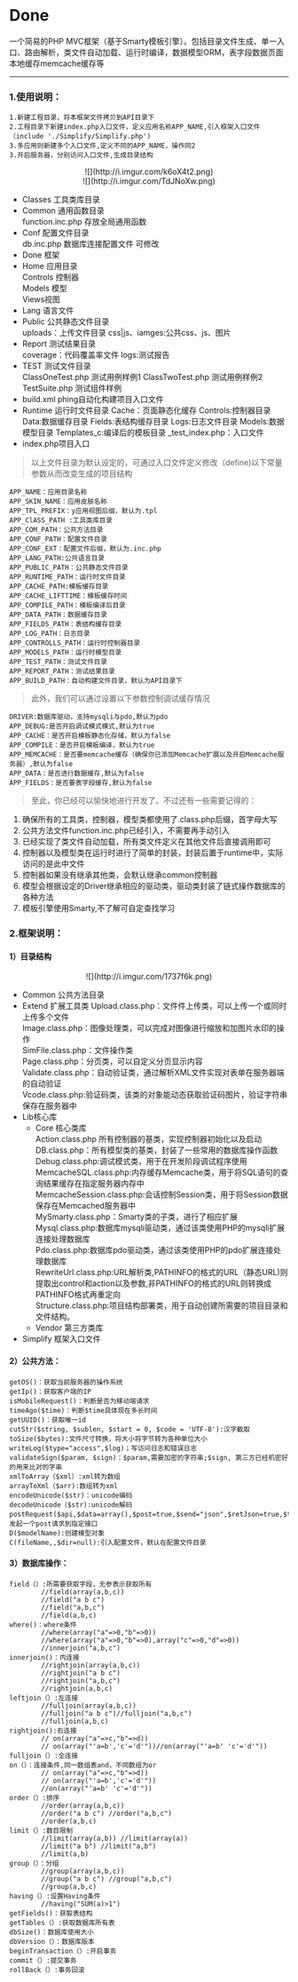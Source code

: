# Done
一个简易的PHP MVC框架（基于Smarty模板引擎）。包括目录文件生成、单一入口、路由解析，类文件自动加载、运行时编译，数据模型ORM，表字段数据页面本地缓存memcache缓存等
***
### 1.使用说明：
	1.新建工程目录，将本框架文件拷贝到API目录下
	2.工程目录下新建index.php入口文件，定义应用名称APP_NAME,引入框架入口文件（include './Simplify/Simplify.php')
	3.多应用则新建多个入口文件,定义不同的APP_NAME，操作同2
	3.开启服务器，分别访问入口文件,生成目录结构
<center>![](http://i.imgur.com/k6oX4t2.png)</center>

<center>![](http://i.imgur.com/TdJNoXw.png)</center>

- Classes 工具类库目录<br>
- Common 通用函数目录 <br>
	function.inc.php 存放全局通用函数<br>
- Conf	配置文件目录<br>
	db.inc.php 数据库连接配置文件 可修改<br>
- Done 框架<br>
- Home 应用目录<br>
	Controls 控制器<br>
	Models 模型<br>
	Views视图<br>
- Lang 语言文件<br>
- Public 公共静态文件目录<br>
	uploads：上传文件目录
	css|js、iamges:公共css、js、图片
- Report 测试结果目录<br>
	coverage：代码覆盖率文件
	logs:测试报告
- TEST 测试文件目录<br>
	ClassOneTest.php 测试用例样例1
	ClassTwoTest.php 测试用例样例2
	TestSuite.php 测试组件样例
- build.xml phing自动化构建项目入口文件<br>
- Runtime 运行时文件目录
	Cache：页面静态化缓存
	Controls:控制器目录
	Data:数据缓存目录
	Fields:表结构缓存目录
	Logs:日志文件目录
	Models:数据模型目录
	Templates_c:编译后的模板目录
	_test_index.php：入口文件
- index.php项目入口<br>

>以上文件目录为默认设定的，可通过入口文件定义修改（define)以下常量参数从而改变生成的项目结构<br>

	APP_NAME：应用目录名称
	APP_SKIN_NAME：应用皮肤名称
	APP_TPL_PREFIX：y应用视图后缀，默认为.tpl
    APP_ClASS_PATH :工具类库目录
	APP_COM_PATH：公共方法目录
	APP_CONF_PATH：配置文件目录
	APP_CONF_EXT：配置文件后缀，默认为.inc.php
	APP_LANG_PATH:公共语言目录
	APP_PUBLIC_PATH：公共静态文件目录
	APP_RUNTIME_PATH：运行时文件目录
	APP_CACHE_PATH:模板缓存目录
	APP_CACHE_LIFTTIME：模板缓存时间
	APP_COMPILE_PATH：模板编译后目录
    APP_DATA_PATH：数据缓存目录
	APP_FIELDS_PATH：表结构缓存目录
	APP_LOG_PATH：日志目录
	APP_CONTROLLS_PATH：运行时控制器目录
	APP_MODELS_PATH：运行时模型目录
	APP_TEST_PATH：测试文件目录
	APP_REPORT_PATH：测试结果目录
	APP_BUILD_PATH：自动构建文件目录，默认为API目录下

>此外，我们可以通过设置以下参数控制调试缓存情况
    
    
    DRIVER:数据库驱动，支持mysqli与pdo,默认为pdo
    APP_DEBUG:是否开启调试模式模式,默认为true
	APP_CACHE：是否开启模板静态化存储，默认为false
	APP_COMPILE：是否开启模板编译，默认为true
    APP_MEMCACHE：是否要memcache缓存（确保你已添加Memcache扩展以及开启Memcache服务器）,默认为false
    APP_DATA：是否进行数据缓存,默认为false
    APP_FIELDS：是否要表字段缓存,默认为false

>至此，你已经可以愉快地进行开发了。不过还有一些需要记得的：

1. 确保所有的工具类，控制器，模型类都使用了.class.php后缀，首字母大写
2. 公共方法文件function.inc.php已经引入，不需要再手动引入
3. 已经实现了类文件自动加载，所有类文件定义在其他文件后直接调用即可
4. 控制器以及模型类在运行时进行了简单的封装，封装后置于runtime中，实际访问的是此中文件
5. 控制器如果没有继承其他类，会默认继承common控制器
6. 模型会根据设定的Driver继承相应的驱动类，驱动类封装了链式操作数据库的各种方法
7. 模板引擎使用Smarty,不了解可自定查找学习

### 2.框架说明：
#### 1）目录结构
<center>![](http://i.imgur.com/1737f6k.png)</center>

- Common 公共方法目录
- Extend 扩展工具类
	Upload.class.php：文件件上传类，可以上传一个或同时上传多个文件<br>
	Image.class.php：图像处理类，可以完成对图像进行缩放和加图片水印的操作<br>
	SimFile.class.php：文件操作类<br>
	Page.class.php：分页类，可以自定义分页显示内容<br>
	Validate.class.php：自动验证类，通过解析XML文件实现对表单在服务器端的自动验证<br>
	Vcode.class.php:验证码类，该类的对象能动态获取验证码图片，验证字符串保存在服务器中<br> 
- Lib核心库
	- Core 核心类库<br>
		Action.class.php 所有控制器的基类，实现控制器初始化以及启动<br>
		DB.class.php：所有模型类的基类，封装了一些常用的数据库操作函数<br>
		Debug.class.php:调试模式类，用于在开发阶段调试程序使用<br>
		MemcacheSQL.class.php:内存缓存Memcache类，用于将SQL语句的查询结果缓存在指定服务器内存中<br>
		MemcacheSession.class.php:会话控制Session类，用于将Session数据保存在Memcached服务器中<br>
		MySmarty.class.php：Smarty类的子类，进行了相应扩展
		Mysql.class.php:数据库mysqli驱动类，通过该类使用PHP的mysqli扩展连接处理数据库<br>
		Pdo.class.php:数据库pdo驱动类，通过该类使用PHP的pdo扩展连接处理数据库<br>RewriteUrl.class.php:URL解析类,PATHINFO的格式的URL（静态URL)则提取出control和action以及参数,非PATHINFO的格式的URL则转换成PATHINFO格式再重定向<br>
		Structure.class.php:项目结构部署类，用于自动创建所需要的项目目录和文件结构。
	- Vendor 第三方类库<br>   
- Simplify 框架入口文件

#### 2）公共方法：
    getOS()：获取当前服务器的操作系统
    getIp()：获取客户端的IP
    isMobileRequest()：判断是否为移动端请求
    timeAgo($time)：判断$time具体现在多长时间
    getUUID()：获取唯一id
    cutStr($string, $sublen, $start = 0, $code = 'UTF-8'):汉字截取
    toSize($bytes):文件尺寸转换，将大小将字节转为各种单位大小
    writeLog($type="access",$log)；写访问日志和错误日志
    validateSign($param, $sign)：$param,需要加密的字符串;$sign, 第三方已经机密好的用来比对的字串
    xmlToArray（$xml）:xml转为数组
    arrayToXml（$arr):数组转为xml
    encodeUnicode($str)：unicode编码
    decodeUnicode（$str):unicode解码
    postRequest($api,$data=array(),$post=true,$send="json",$retJson=true,$timeout=30)：发起一个post请求到指定接口
    D($modelName):创建模型对象
    C(fileName,,$dir=null):引入配置文件，默认在配置文件目录

#### 3）数据库操作：
	field（）:所需要获取字段，无参表示获取所有
			//field(array(a,b,c)) 
			//field("a b c")
			//field("a,b,c")
			//field(a,b,c)
	where()：where条件
			//where(array("a"=>0,"b"=>0)) 
			//where(array("a"=>0,"b"=>0),array("c"=>0,"d"=>0)) 
			//innerjoin("a,b,c")
	innerjoin()：内连接
			//rightjoin(array(a,b,c)) 
			//rightjoin("a b c")
			//rightjoin("a,b,c")
			//rightjoin(a,b,c)
	leftjoin（）:左连接
			//fulljoin(array(a,b,c)) 
			//fulljoin("a b c")//fulljoin("a,b,c")
			//fulljoin(a,b,c)			
	rightjoin():右连接
			// on(array("a"=>c,"b"=>d)) 
			// on(array("'a=b','c'='d'"))//on(array("'a=b' 'c'='d'"))
	fulljoin（）:全连接
	on（）：连接条件,同一数组表and，不同数组为or
			// on(array("a"=>c,"b"=>d)) 
			// on(array("'a=b','c'='d'"))
			//on(array("'a=b' 'c'='d'"))			
	order（）:排序
			//order(array(a,b,c)) 
			//order("a b c") //order("a,b,c")
			//order(a,b,c)
	limit（）:数目限制
			//limit(array(a,b)) //limit(array(a))
			//limit("a b") //limit("a,b")
			//limit(a,b)
	group（）：分组
			//group(array(a,b,c)) 
			//group("a b c") //group("a,b,c")
			//group(a,b,c)
	having（）:设置Having条件
			//having("SUM(a)>1") 
	getFields()：获取表结构
	getTables（）:获取数据库所有表
	dbSize()：数据库使用大小
	dbVersion（）：数据库版本
	beginTransaction（）:开启事务
	commit（）:提交事务
	rollBack（）:事务回滚
	








